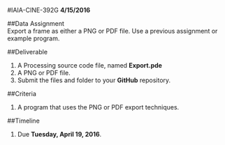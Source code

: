 #IAIA-CINE-392G
**4/15/2016**

##Data Assignment  
Export a frame as either a PNG or PDF file. Use a previous assignment or example program. 

##Deliverable  
1. A Processing source code file, named **Export.pde**  
2. A PNG or PDF file. 
3. Submit the files and folder to your **GitHub** repository.  

##Criteria
1. A program that uses the PNG or PDF export techniques. 

##Timeline
1. Due **Tuesday, April 19, 2016**.
